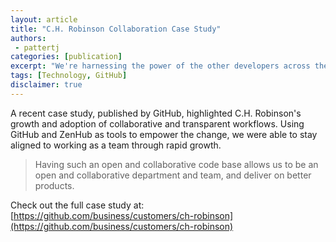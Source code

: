 ```yaml
---
layout: article
title: "C.H. Robinson Collaboration Case Study"
authors:
 - pattertj
categories: [publication]
excerpt: "We're harnessing the power of the other developers across the world who think the project is super cool and can help make it happen. That is what makes our IT world great."
tags: [Technology, GitHub]
disclaimer: true
---
```


A recent case study, published by GitHub, highlighted C.H. Robinson's growth and adoption of collaborative and transparent workflows. Using GitHub and ZenHub as tools to empower the change, we were able to stay aligned to working as a team through rapid growth.

> Having such an open and collaborative code base allows us to be an open and collaborative department and team, and deliver on better products.

Check out the full case study at: [https://github.com/business/customers/ch-robinson](https://github.com/business/customers/ch-robinson)
